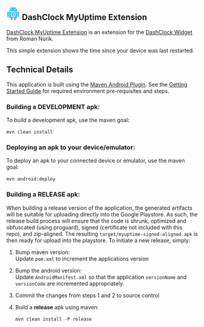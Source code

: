 ## <img src="https://raw.githubusercontent.com/mouserd/dashclock-extension-myuptime/master/res/drawable-ldpi/ic_launcher.png"> DashClock MyUptime Extension

[DashClock MyUptime Extension](https://play.google.com/store/apps/details?id=com.pixelus.dashclock.ext.myuptime) 
is an extension for the 
[DashClock Widget](https://play.google.com/store/apps/details?id=net.nurik.roman.dashclock) from Roman Nurik.

This simple extension shows the time since your device was last restarted.

## Technical Details

This application is built using the [Maven Android Plugin](https://code.google.com/p/maven-android-plugin/).  See the 
[Getting Started Guide](https://code.google.com/p/maven-android-plugin/wiki/GettingStarted) for required environment 
pre-requisites and steps.

### Building a DEVELOPMENT apk:

To build a development apk, use the maven goal:
```
mvn clean install
```

### Deploying an apk to your device/emulator:

To deploy an apk to your connected device or emulator, use the maven goal:
```
mvn android:deploy
```

### Building a RELEASE apk:

When building a release version of the application, the generated artifacts will be suitable for uploading directly into 
the Google Playstore.  As such, the release build process will ensure that the code is shrunk, optimized and obfuscated
(using proguard), signed (certificate not included with this repo), and zip-aligned.  The resulting 
`target/myuptime-signed-aligned.apk` is then ready for upload into the playstore.  To initiate a new release, simply:

1. Bump maven version:  
   Update `pom.xml` to increment the applications version  
   
2. Bump the android version:  
   Update `AndroidManifest.xml` so that the application `versionName` and `versionCode` are incremented appropriately.
     
3. Commit the changes from steps 1 and 2 to source control  

4. Build a **release** apk using maven:  
   ```
   mvn clean install -P release
   ```